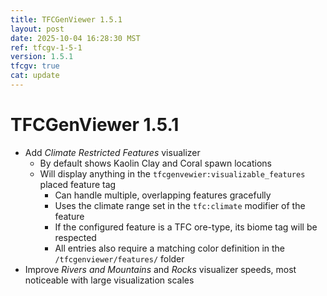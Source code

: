 ```yaml
---
title: TFCGenViewer 1.5.1
layout: post
date: 2025-10-04 16:28:30 MST
ref: tfcgv-1-5-1
version: 1.5.1
tfcgv: true
cat: update
---
```


# TFCGenViewer 1.5.1

- Add *Climate Restricted Features* visualizer
    - By default shows Kaolin Clay and Coral spawn locations
    - Will display anything in the `tfcgenvewier:visualizable_features` placed feature tag
        - Can handle multiple, overlapping features gracefully
        - Uses the climate range set in the `tfc:climate` modifier of the feature
        - If the configured feature is a TFC ore-type, its biome tag will be respected
        - All entries also require a matching color definition in the `/tfcgenviewer/features/` folder
- Improve *Rivers and Mountains* and *Rocks* visualizer speeds, most noticeable with large visualization scales
